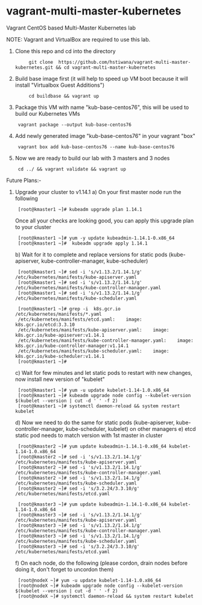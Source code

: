 # vagrant-multi-master-kubernetes
Vagrant CentOS based Multi-Master Kubernetes lab

NOTE: Vagrant and VirtualBox are required to use this lab.

1) Clone this repo and cd into the directory

    		git clone  https://github.com/hstiwana/vagrant-multi-master-kubernetes.git && cd vagrant-multi-master-kubernetes

2) Build base image first (it will help to speed up VM boot because it will install "Virtualbox Guest Additions")

     		cd buildbase && vagrant up

3) Package this VM with name "kub-base-centos76", this will be used to build our Kubernetes VMs

		vagrant package --output kub-base-centos76

4) Add newly generated image "kub-base-centos76" in your vagrant "box"
		
		vagrant box add kub-base-centos76 --name kub-base-centos76

5) Now we are ready to build our lab with 3 masters and 3 nodes
		
		cd ../ && vagrant validate && vagrant up



Future Plans:-
1) Upgrade your cluster to v1.14.1
	a) On your first master node run the following
		
		[root@kmaster1 ~]# kubeadm upgrade plan 1.14.1

	Once all your checks are looking good, you can apply this upgrade plan to your cluster
		
		[root@kmaster1 ~]# yum -y update kubeadmin-1.14.1-0.x86_64 
		[root@kmaster1 ~]#  kubeadm upgrade apply 1.14.1 

	b) Wait for it to complete and replace versions for static pods (kube-apiserver, kube-controller-manager, kube-scheduler)
		
		[root@kmaster1 ~]# sed -i 's/v1.13.2/1.14.1/g' /etc/kubernetes/manifests/kube-apiserver.yaml  
		[root@kmaster1 ~]# sed -i 's/v1.13.2/1.14.1/g' /etc/kubernetes/manifests/kube-controller-manager.yaml 
		[root@kmaster1 ~]# sed -i 's/v1.13.2/1.14.1/g' /etc/kubernetes/manifests/kube-scheduler.yaml  

		[root@kmaster1 ~]# grep -i  k8s.gcr.io /etc/kubernetes/manifests/*.yaml
		/etc/kubernetes/manifests/etcd.yaml:    image: k8s.gcr.io/etcd:3.3.10
		/etc/kubernetes/manifests/kube-apiserver.yaml:    image: k8s.gcr.io/kube-apiserver:v1.14.1
		/etc/kubernetes/manifests/kube-controller-manager.yaml:    image: k8s.gcr.io/kube-controller-manager:v1.14.1
		/etc/kubernetes/manifests/kube-scheduler.yaml:    image: k8s.gcr.io/kube-scheduler:v1.14.1
		[root@kmaster1 ~]#



	c) Wait for few minutes and let static pods to restart with new changes, now install new version of "kubelet"

		[root@kmaster1 ~]# yum -u update kubelet-1.14-1.0.x86_64
		[root@kmaster1 ~]# kubeadm upgrade node config --kubelet-version $(kubelet --version | cut -d ' ' -f 2)
		[root@kmaster1 ~]# systemctl daemon-reload && system restart kubelet
	
	d) Now we need to do the same for static pods (kube-apiserver, kube-controller-manager, kube-scheduler, kubelet) on other managers
	e) etcd static pod needs to match version with 1st master in cluster

		[root@kmaster2 ~]# yum update kubeadmin-1.14.1-0.x86_64 kubelet-1.14-1.0.x86_64
		[root@kmaster2 ~]# sed -i 's/v1.13.2/1.14.1/g' /etc/kubernetes/manifests/kube-apiserver.yaml  
		[root@kmaster2 ~]# sed -i 's/v1.13.2/1.14.1/g' /etc/kubernetes/manifests/kube-controller-manager.yaml 
		[root@kmaster2 ~]# sed -i 's/v1.13.2/1.14.1/g' /etc/kubernetes/manifests/kube-scheduler.yaml  
		[root@kmaster2 ~]# sed -i 's/3.2.24/3.3.10/g' /etc/kubernetes/manifests/etcd.yaml
		
		[root@kmaster3 ~]# yum update kubeadmin-1.14.1-0.x86_64 kubelet-1.14-1.0.x86_64
		[root@kmaster3 ~]# sed -i 's/v1.13.2/1.14.1/g' /etc/kubernetes/manifests/kube-apiserver.yaml 
		[root@kmaster3 ~]# sed -i 's/v1.13.2/1.14.1/g' /etc/kubernetes/manifests/kube-controller-manager.yaml 
		[root@kmaster3 ~]# sed -i 's/v1.13.2/1.14.1/g' /etc/kubernetes/manifests/kube-scheduler.yaml  
		[root@kmaster3 ~]# sed -i 's/3.2.24/3.3.10/g' /etc/kubernetes/manifests/etcd.yaml
		
	f) On each node, do the following (please cordon, drain nodes before doing it, don't forget to uncordon them)
		
		[root@nodeX ~]# yum -u update kubelet-1.14-1.0.x86_64
		[root@nodeX ~]# kubeadm upgrade node config --kubelet-version $(kubelet --version | cut -d ' ' -f 2) 
		[root@nodeX ~]# systemctl daemon-reload && system restart kubelet
	
